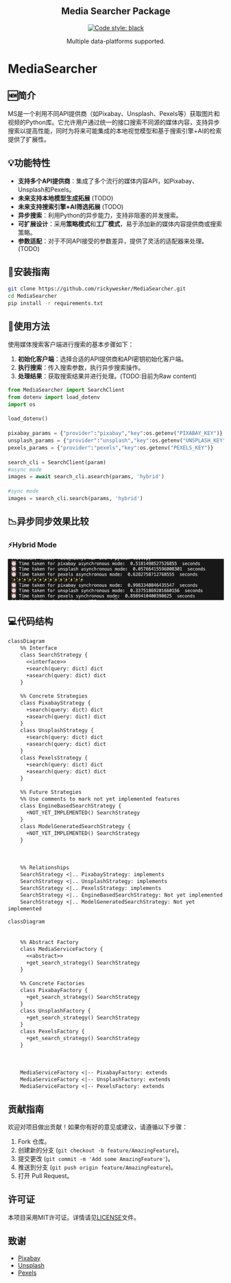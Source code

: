 <h2 align="center">Media Searcher Package</h2>

<p align="center">
<a href="https://github.com/psf/black"><img alt="Code style: black" src="https://img.shields.io/badge/code%20style-black-000000.svg"></a>
</p>
<p align="center">
  Multiple data-platforms supported.
</p>



# MediaSearcher

## 🆕简介

MS是一个利用不同API提供商（如Pixabay、Unsplash、Pexels等）获取图片和视频的Python库。它允许用户通过统一的接口搜索不同源的媒体内容，支持异步搜索以提高性能，同时为将来可能集成的本地视觉模型和基于搜索引擎+AI的检索提供了扩展性。

## 💡功能特性

- **支持多个API提供商**：集成了多个流行的媒体内容API，如Pixabay、Unsplash和Pexels。
- **未来支持本地模型生成拓展** (TODO)
- **未来支持搜索引擎+AI筛选拓展** (TODO)
- **异步搜索**：利用Python的异步能力，支持非阻塞的并发搜索。
- **可扩展设计**：采用**策略模式**和**工厂模式**，易于添加新的媒体内容提供商或搜索策略。
- **参数适配**：对于不同API接受的参数差异，提供了灵活的适配器来处理。(TODO)

## 📖安装指南

```bash
git clone https://github.com/rickywesker/MediaSearcher.git
cd MediaSearcher
pip install -r requirements.txt
```

## 👀使用方法

使用媒体搜索客户端进行搜索的基本步骤如下：

1. **初始化客户端**：选择合适的API提供商和API密钥初始化客户端。
2. **执行搜索**：传入搜索参数，执行异步搜索操作。
3. **处理结果**：获取搜索结果并进行处理。(TODO:目前为Raw content)

```python
from MediaSearcher import SearchClient
from dotenv import load_dotenv
import os

load_dotenv()

pixabay_params = {"provider":"pixabay","key":os.getenv("PIXABAY_KEY")}
unsplash_params = {"provider":"unsplash","key":os.getenv("UNSPLASH_KEY")}
pexels_params = {"provider":"pexels","key":os.getenv("PEXELS_KEY")}

search_cli = SearchClient(param)
#async mode
images = await search_cli.asearch(params, 'hybrid')

#sync mode
images = search_cli.search(params, 'hybrid')

```

## 📉异步同步效果比较

### ⚡️Hybrid Mode

![Result](media/res.png)

## 💻代码结构

```mermaid
classDiagram
    %% Interface
    class SearchStrategy {
      <<interface>>
      +search(query: dict) dict
      +asearch(query: dict) dict
    }

    %% Concrete Strategies
    class PixabayStrategy {
      +search(query: dict) dict
      +asearch(query: dict) dict
    }
    class UnsplashStrategy {
      +search(query: dict) dict
      +asearch(query: dict) dict
    }
    class PexelsStrategy {
      +search(query: dict) dict
      +asearch(query: dict) dict
    }

    %% Future Strategies
    %% Use comments to mark not yet implemented features
    class EngineBasedSearchStrategy {
      +NOT_YET_IMPLEMENTED() SearchStrategy
    }
    class ModelGeneratedSearchStrategy {
      +NOT_YET_IMPLEMENTED() SearchStrategy
    }

   

    %% Relationships
    SearchStrategy <|.. PixabayStrategy: implements
    SearchStrategy <|.. UnsplashStrategy: implements
    SearchStrategy <|.. PexelsStrategy: implements
    SearchStrategy <|.. EngineBasedSearchStrategy: Not yet implemented
    SearchStrategy <|.. ModelGeneratedSearchStrategy: Not yet implemented

```

```mermaid
classDiagram
    

    %% Abstract Factory
    class MediaServiceFactory {
      <<abstract>>
      +get_search_strategy() SearchStrategy
    }

    %% Concrete Factories
    class PixabayFactory {
      +get_search_strategy() SearchStrategy
    }
    class UnsplashFactory {
      +get_search_strategy() SearchStrategy
    }
    class PexelsFactory {
      +get_search_strategy() SearchStrategy
    }



    MediaServiceFactory <|-- PixabayFactory: extends
    MediaServiceFactory <|-- UnsplashFactory: extends
    MediaServiceFactory <|-- PexelsFactory: extends

```



## 贡献指南

欢迎对项目做出贡献！如果你有好的意见或建议，请遵循以下步骤：

1. Fork 仓库。
2. 创建新的分支 (`git checkout -b feature/AmazingFeature`)。
3. 提交更改 (`git commit -m 'Add some AmazingFeature'`)。
4. 推送到分支 (`git push origin feature/AmazingFeature`)。
5. 打开 Pull Request。

## 许可证

本项目采用MIT许可证。详情请见[LICENSE](LICENSE)文件。

## 致谢

- [Pixabay](https://pixabay.com/)
- [Unsplash](https://unsplash.com/)
- [Pexels](https://www.pexels.com/)

